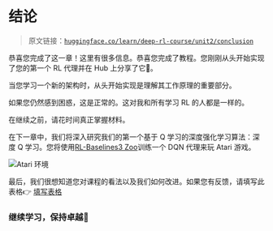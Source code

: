 # 结论

> 原文链接：[`huggingface.co/learn/deep-rl-course/unit2/conclusion`](https://huggingface.co/learn/deep-rl-course/unit2/conclusion)

恭喜您完成了这一章！这里有很多信息。恭喜您完成了教程。您刚刚从头开始实现了您的第一个 RL 代理并在 Hub 上分享了它🥳。

当您学习一个新的架构时，从头开始实现是理解其工作原理的重要部分。

如果您仍然感到困惑，这是正常的。这对我和所有学习 RL 的人都是一样的。

在继续之前，请花时间真正掌握材料。

在下一章中，我们将深入研究我们的第一个基于 Q 学习的深度强化学习算法：深度 Q 学习。您将使用[RL-Baselines3 Zoo](https://github.com/DLR-RM/rl-baselines3-zoo)训练一个 DQN 代理来玩 Atari 游戏。

![Atari 环境](img/bf441b005cda192d0dc86eb42475aeb3.png)

最后，我们很想知道您对课程的看法以及我们如何改进。如果您有反馈，请填写此表格👉 [填写表格](https://forms.gle/BzKXWzLAGZESGNaE9)

### 继续学习，保持卓越🤗
